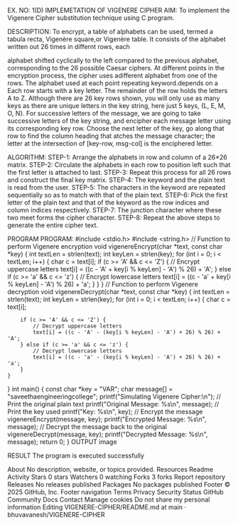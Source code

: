 EX. NO: 1(D)
IMPLEMETATION OF VIGENERE CIPHER
AIM:
To implement the Vigenere Cipher substitution technique using C program.

DESCRIPTION:
To encrypt, a table of alphabets can be used, termed a tabula recta, Vigenère square,or Vigenère table. It consists of the alphabet written out 26 times in differnt rows, each

alphabet shifted cyclically to the left compared to the previous alphabet, corresponding to the 26 possible Caesar ciphers. At different points in the encryption process, the cipher uses adifferent alphabet from one of the rows. The alphabet used at each point repeating keyword.depends on a Each row starts with a key letter. The remainder of the row holds the letters A to Z. Although there are 26 key rows shown, you will only use as many keys as there are unique letters in the key string, here just 5 keys, {L, E, M, O, N}. For successive letters of the message, we are going to take successive letters of the key string, and encipher each message letter using its corresponding key row. Choose the next letter of the key, go along that row to find the column heading that atches the message character; the letter at the intersection of [key-row, msg-col] is the enciphered letter.

ALGORITHM:
STEP-1: Arrange the alphabets in row and column of a 26*26 matrix. STEP-2: Circulate the alphabets in each row to position left such that the first letter is attached to last. STEP-3: Repeat this process for all 26 rows and construct the final key matrix. STEP-4: The keyword and the plain text is read from the user. STEP-5: The characters in the keyword are repeated sequentially so as to match with that of the plain text. STEP-6: Pick the first letter of the plain text and that of the keyword as the row indices and column indices respectively. STEP-7: The junction character where these two meet forms the cipher character. STEP-8: Repeat the above steps to generate the entire cipher text.

PROGRAM
PROGRAM:
#include <stdio.h>
#include <string.h>
// Function to perform Vigenere encryption
void vigenereEncrypt(char *text, const char *key) {
    int textLen = strlen(text);
    int keyLen = strlen(key);
    for (int i = 0; i < textLen; i++) {
        char c = text[i];
        if (c >= 'A' && c <= 'Z') {
            // Encrypt uppercase letters
            text[i] = ((c - 'A' + key[i % keyLen] - 'A') % 26) + 'A';
        } else if (c >= 'a' && c <= 'z') {
            // Encrypt lowercase letters
            text[i] = ((c - 'a' + key[i % keyLen] - 'A') % 26) + 'a';
        }
    }
}
// Function to perform Vigenere decryption
void vigenereDecrypt(char *text, const char *key) {
    int textLen = strlen(text);
    int keyLen = strlen(key);
    for (int i = 0; i < textLen; i++) {
        char c = text[i];

        if (c >= 'A' && c <= 'Z') {
            // Decrypt uppercase letters
            text[i] = ((c - 'A' - (key[i % keyLen] - 'A') + 26) % 26) + 'A';
        } else if (c >= 'a' && c <= 'z') {
            // Decrypt lowercase letters
            text[i] = ((c - 'a' - (key[i % keyLen] - 'A') + 26) % 26) + 'a';
        }
    }
}
int main() {
    const char *key = "VAR"; 
    char message[] = "saveethaengineeringcollege";
    printf("Simulating Vigenere Cipher:\n");
    // Print the original plain text
    printf("Original Message: %s\n", message);
    // Print the key used
    printf("Key: %s\n", key);
    // Encrypt the message
    vigenereEncrypt(message, key);
    printf("Encrypted Message: %s\n", message);
    // Decrypt the message back to the original
    vigenereDecrypt(message, key);
    printf("Decrypted Message: %s\n", message);
    return 0;
}
OUTPUT
image

RESULT
The program is executed successfully

About
No description, website, or topics provided.
Resources
 Readme
 Activity
Stars
 0 stars
Watchers
 0 watching
Forks
 3 forks
Report repository
Releases
No releases published
Packages
No packages published
Footer
© 2025 GitHub, Inc.
Footer navigation
Terms
Privacy
Security
Status
GitHub Community
Docs
Contact
Manage cookies
Do not share my personal information
Editing VIGENERE-CIPHER/README.md at main · bhuvavanesh/VIGENERE-CIPHER

